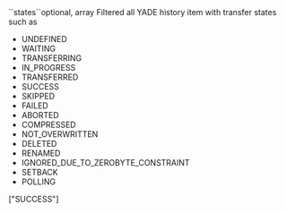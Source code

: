 <tr><td>``states``</td><td>optional, array</td>
<td>Filtered all YADE history item with transfer states such as
<ul>
<li>UNDEFINED</li>
<li>WAITING</li>
<li>TRANSFERRING</li>
<li>IN_PROGRESS</li>
<li>TRANSFERRED</li>
<li>SUCCESS</li>
<li>SKIPPED</li>
<li>FAILED</li>
<li>ABORTED</li>
<li>COMPRESSED</li>
<li>NOT_OVERWRITTEN</li>
<li>DELETED</li>
<li>RENAMED</li>
<li>IGNORED_DUE_TO_ZEROBYTE_CONSTRAINT</li>
<li>SETBACK</li>
<li>POLLING</li>
</ul>
</td><td>["SUCCESS"]</td><td></td></tr>

